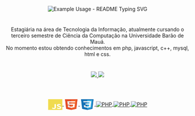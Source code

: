 <p align="center">
  <img src="https://readme-typing-svg.demolab.com/?lines=Olá,+bem-vindo+ao+meu+perfil!;Eu+me+chamo+Maria,;Muito+prazer!&font=Fira%20Code&center=true&width=380&height=50&duration=4000&pause=1000&color=63C5DA" alt="Example Usage - README Typing SVG">
</p>


#

<p align="center">Estagiária na área de Tecnologia da Informação, atualmente cursando o terceiro semestre de Ciência da Computação na Universidade Barão de Mauá.<br> No momento estou obtendo conhecimentos em php, javascript, c++, mysql, html e css.</p>


#


<div align="center">
  <a href="https://github.com/maria-martins004">
  <img height="180em" src="https://github-readme-stats.vercel.app/api?username=maria-martins004&show_icons=true&theme=prussian&include_all_commits-true&count_private=true"/>
  <img height="180em" src="https://github-readme-stats.vercel.app/api/top-langs/?username=maria-martins004&layout=compact&langs_count=16&theme=prussian"/> 
</div>

    
#


<div align="center"style="display: inline_block"><br>
  <img align="center" alt="Js" height="30" width="40" src="https://raw.githubusercontent.com/devicons/devicon/master/icons/javascript/javascript-plain.svg">
  <img align="center" alt="HTML" height="30" width="40" src="https://raw.githubusercontent.com/devicons/devicon/master/icons/html5/html5-original.svg">
  <img align="center" alt="CSS" height="30" width="40" src="https://raw.githubusercontent.com/devicons/devicon/master/icons/css3/css3-original.svg">
  <img align="center" alt="PHP" height="30" width="40" src="https://www.php.net/images/logos/new-php-logo.svg">
  <img align="center" alt="PHP" height="30" width="40" src="https://cdn.jsdelivr.net/gh/devicons/devicon/icons/c/c-original.svg"/>
  <img align="center" alt="PHP" height="30" width="40" src="https://cdn.jsdelivr.net/gh/devicons/devicon/icons/mysql/mysql-original.svg"/>
</div>


<!-- # -->


<!--   <img align="center" alt="Laravel" height="30" width="40" src="https://cdn.worldvectorlogo.com/logos/laravel-2.svg"> -->
<!--   <img align="center" alt="Csharp" height="30" width="40" src="https://raw.githubusercontent.com/devicons/devicon/master/icons/csharp/csharp-original.svg"> -->
<!-- height="25" alt="c logo"   -->
<!--  height="25" alt="mysql logo -->
<!--   <img width="8" /> -->
<!-- <picture align="center">
  <source media="(prefers-color-scheme: dark)" srcset="https://raw.githubusercontent.com/maria-martins004/maria-martins004/output/github-contribution-grid-snake-dark.svg">
  <source media="(prefers-color-scheme: dark)" srcset="https://raw.githubusercontent.com/maria-martins004/maria-martins004/output/github-contribution-grid-snake-dark.svg">
  <img align="center" alt="github contribution grid snake animation" src="https://raw.githubusercontent.com/maria-martins004/maria-martins004/output/github-contribution-grid-snake.svg">
</picture> -->
